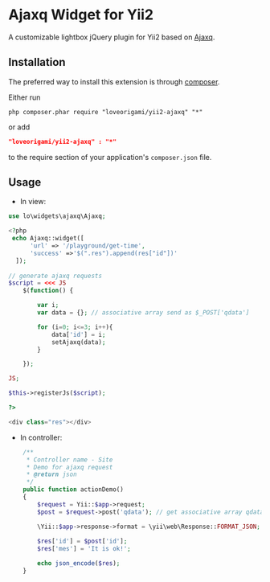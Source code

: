 Ajaxq Widget for Yii2
========================
A customizable lightbox jQuery plugin for Yii2 based on [Ajaxq](http://foliotek.github.io/AjaxQ/).

Installation
------------
The preferred way to install this extension is through [composer](http://getcomposer.org/download/).

Either run

```
php composer.phar require "loveorigami/yii2-ajaxq" "*"
```

or add

```json
"loveorigami/yii2-ajaxq" : "*"
```

to the require section of your application's `composer.json` file.

Usage
-----

* In view:

```php
use lo\widgets\ajaxq\Ajaxq;

<?php
 echo Ajaxq::widget([
      'url' => '/playground/get-time',
      'success' =>'$(".res").append(res["id"])'
  ]);
  
// generate ajaxq requests
$script = <<< JS
    $(function() {

        var i;
        var data = {}; // associative array send as $_POST['qdata']

        for (i=0; i<=3; i++){
            data['id'] = i;
            setAjaxq(data);
        }

    });

JS;

$this->registerJs($script);

?>

<div class="res"></div>

```

* In controller:
     
```php
    /**
     * Controller name - Site
     * Demo for ajaxq request
     * @return json
     */
    public function actionDemo()
    {
        $request = Yii::$app->request;
        $post = $request->post('qdata'); // get associative array qdata

        \Yii::$app->response->format = \yii\web\Response::FORMAT_JSON;
        
        $res['id'] = $post['id'];
        $res['mes'] = 'It is ok!';

        echo json_encode($res);
    }
```
